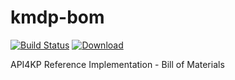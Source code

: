 # kmdp-bom
[![Build Status](https://travis-ci.com/API4KBs/kmdp-bom.svg?branch=master)](https://travis-ci.com/API4KBs/kmdp-bom)
[ ![Download](https://api.bintray.com/packages/api4kbs/API4KP-Mvn-Repo/kmdp-bom/images/download.svg) ](https://bintray.com/api4kbs/API4KP-Mvn-Repo/kmdp-bom/_latestVersion)

API4KP Reference Implementation - Bill of Materials
